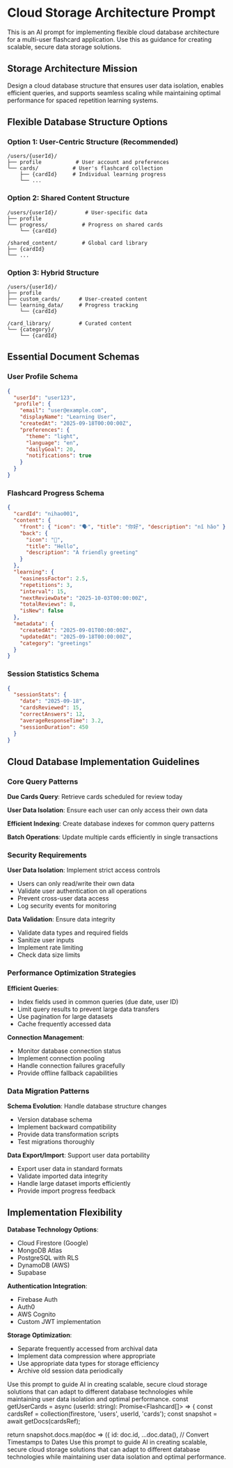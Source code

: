 # Cloud Storage Architecture Prompt

This is an AI prompt for implementing flexible cloud database architecture for a multi-user flashcard application. Use this as guidance for creating scalable, secure data storage solutions.

## Storage Architecture Mission

Design a cloud database structure that ensures user data isolation, enables efficient queries, and supports seamless scaling while maintaining optimal performance for spaced repetition learning systems.

## Flexible Database Structure Options

### Option 1: User-Centric Structure (Recommended)

```text
/users/{userId}/
├── profile           # User account and preferences
└── cards/           # User's flashcard collection
    ├── {cardId}     # Individual learning progress
    └── ...
```

### Option 2: Shared Content Structure

```text
/users/{userId}/         # User-specific data
├── profile
└── progress/           # Progress on shared cards
    └── {cardId}

/shared_content/        # Global card library
├── {cardId}
└── ...
```

### Option 3: Hybrid Structure

```text
/users/{userId}/
├── profile
├── custom_cards/      # User-created content
└── learning_data/     # Progress tracking
    └── {cardId}

/card_library/         # Curated content
└── {category}/
    └── {cardId}
```

## Essential Document Schemas

### User Profile Schema

```json
{
  "userId": "user123",
  "profile": {
    "email": "user@example.com",
    "displayName": "Learning User",
    "createdAt": "2025-09-18T00:00:00Z",
    "preferences": {
      "theme": "light",
      "language": "en",
      "dailyGoal": 20,
      "notifications": true
    }
  }
}
```

### Flashcard Progress Schema

```json
{
  "cardId": "nihao001",
  "content": {
    "front": { "icon": "🗣️", "title": "你好", "description": "nǐ hǎo" },
    "back": {
      "icon": "👋",
      "title": "Hello",
      "description": "A friendly greeting"
    }
  },
  "learning": {
    "easinessFactor": 2.5,
    "repetitions": 3,
    "interval": 15,
    "nextReviewDate": "2025-10-03T00:00:00Z",
    "totalReviews": 8,
    "isNew": false
  },
  "metadata": {
    "createdAt": "2025-09-01T00:00:00Z",
    "updatedAt": "2025-09-18T00:00:00Z",
    "category": "greetings"
  }
}
```

### Session Statistics Schema

```json
{
  "sessionStats": {
    "date": "2025-09-18",
    "cardsReviewed": 15,
    "correctAnswers": 12,
    "averageResponseTime": 3.2,
    "sessionDuration": 450
  }
}
```

## Cloud Database Implementation Guidelines

### Core Query Patterns

**Due Cards Query**: Retrieve cards scheduled for review today

**User Data Isolation**: Ensure each user can only access their own data

**Efficient Indexing**: Create database indexes for common query patterns

**Batch Operations**: Update multiple cards efficiently in single transactions

### Security Requirements

**User Data Isolation**: Implement strict access controls

- Users can only read/write their own data
- Validate user authentication on all operations
- Prevent cross-user data access
- Log security events for monitoring

**Data Validation**: Ensure data integrity

- Validate data types and required fields
- Sanitize user inputs
- Implement rate limiting
- Check data size limits

### Performance Optimization Strategies

**Efficient Queries**:

- Index fields used in common queries (due date, user ID)
- Limit query results to prevent large data transfers
- Use pagination for large datasets
- Cache frequently accessed data

**Connection Management**:

- Monitor database connection status
- Implement connection pooling
- Handle connection failures gracefully
- Provide offline fallback capabilities

### Data Migration Patterns

**Schema Evolution**: Handle database structure changes

- Version database schema
- Implement backward compatibility
- Provide data transformation scripts
- Test migrations thoroughly

**Data Export/Import**: Support user data portability

- Export user data in standard formats
- Validate imported data integrity
- Handle large dataset imports efficiently
- Provide import progress feedback

## Implementation Flexibility

**Database Technology Options**:

- Cloud Firestore (Google)
- MongoDB Atlas
- PostgreSQL with RLS
- DynamoDB (AWS)
- Supabase

**Authentication Integration**:

- Firebase Auth
- Auth0
- AWS Cognito
- Custom JWT implementation

**Storage Optimization**:

- Separate frequently accessed from archival data
- Implement data compression where appropriate
- Use appropriate data types for storage efficiency
- Archive old session data periodically

Use this prompt to guide AI in creating scalable, secure cloud storage solutions that can adapt to different database technologies while maintaining user data isolation and optimal performance.
const getUserCards = async (userId: string): Promise<Flashcard[]> => {
const cardsRef = collection(firestore, 'users', userId, 'cards');
const snapshot = await getDocs(cardsRef);

return snapshot.docs.map(doc => ({
id: doc.id,
...doc.data(),
// Convert Timestamps to Dates
Use this prompt to guide AI in creating scalable, secure cloud storage solutions that can adapt to different database technologies while maintaining user data isolation and optimal performance.
